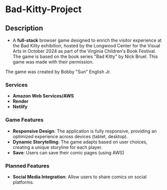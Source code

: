 # Bad-Kitty-Project

## Description

- A **full-stack** browser game designed to enrich the visitor experience at the Bad Kitty exhibition, hosted by the Longwood Center for the Visual Arts in October 2024 as part of the Virginia Children's Book Festival. The game is based on the book series "Bad Kitty" by Nick Bruel. This game was made with their permission.

The game was created by Bobby "Sun" English Jr.

### Services

- **Amazon Web Services/AWS**
- **Render**
- **Netlify**

### Game Features

- **Responsive Design**: The application is fully responsive, providing an optimized experience across devices (tablet, desktop).
- **Dynamic Storytelling**: The game adapts based on user choices, creating a unique storyline for each player.
- **Save**: Users can save their comic pages (using AWS)

### Planned Features

- **Social Media Integration**: Allow users to share comics on social platforms.